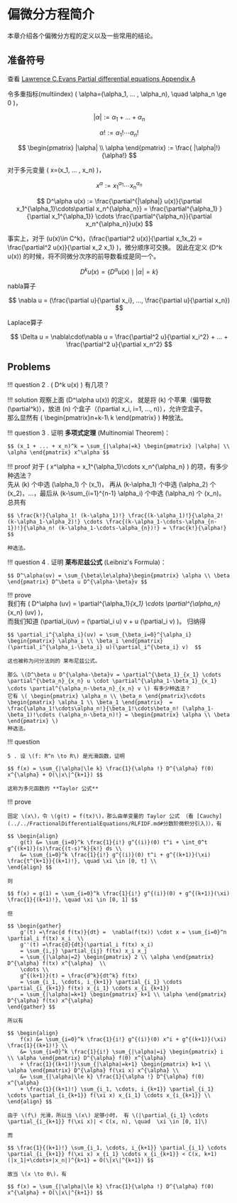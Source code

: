 # 偏微分方程简介

本章介绍各个偏微分方程的定义以及一些常用的结论。

## 准备符号

查看 [Lawrence C.Evans Partial differential equations Appendix A](../index.md#lawrence-cevans-partial-differential-equations)

令多重指标(multiindex) \( \alpha=(\alpha_1, ... , \alpha_n), \quad \alpha_n \ge 0 \)，

$$ |\alpha| := \alpha_1 + ... + \alpha_n $$

$$ \alpha ! := \alpha_1!\cdots\alpha_n! $$

$$ \begin{pmatrix} |\alpha| \\ \alpha \end{pmatrix} := \frac{ |\alpha|!}{\alpha!} $$

对于多元变量 \( x=(x_1, ... , x_n) \)，

$$ x^\alpha := x_1^{\alpha_1}\cdots x_n^{\alpha_n} $$

$$ D^\alpha u(x) := \frac{\partial^{|\alpha|} u(x)}{\partial x_1^{\alpha_1}\cdots\partial x_n^{\alpha_n}} 
= \frac{\partial^{\alpha_1} }{\partial x_1^{\alpha_1}} \cdots \frac{\partial^{\alpha_n}}{\partial x_n^{\alpha_n}}u(x) $$

事实上，对于 \(u(x)\in C^k\)，\(\frac{\partial^2 u(x)}{\partial x_1x_2} = \frac{\partial^2 u(x)}{\partial x_2 x_1} \)，微分顺序可交换。 
因此在定义 \(D^k u(x)\) 的时候，将不同微分次序的前导数看成是同一个。

$$ D^k u(x) = \{ D^\alpha u(x) \mid |\alpha|=k \} $$

nabla算子

$$ \nabla u = (\frac{\partial u}{\partial x_i}, ..., \frac{\partial u}{\partial x_n}) $$

Laplace算子

$$ \Delta u = \nabla\cdot\nabla u = \frac{\partial^2 u}{\partial x_i^2} + ... + \frac{\partial^2 u}{\partial x_n^2} $$

## Problems

!!! question
    2 . \( D^k u(x) \) 有几项？

!!! solution
    观察上面 \(D^\alpha u(x)\) 的定义， 
    就是将 \(k\) 个苹果（偏导数\(\partial^k\)），放进 \(n\) 个盒子（\(\partial x_i, i=1, ..., n\)），允许空盒子。   
    那么显然有 \( \begin{pmatrix}n+k-1\\ k \end{pmatrix} \) 种放法。 

!!! question
    3 . 证明 **多项式定理** (Multinomial Theorem)：

    $$ (x_1 + ... + x_n)^k = \sum_{|\alpha|=k} \begin{pmatrix} |\alpha| \\ \alpha \end{pmatrix} x^\alpha $$

!!! proof
    对于 \( x^\alpha = x_1^{\alpha_1}\cdots x_n^{\alpha_n} \) 的项，有多少种选法？      
    先从 \(k\) 个中选 \(\alpha_1\) 个 \(x_1\)， 再从 \(k-\alpha_1\) 个中选 \(\alpha_2\) 个 \(x_2\)，...，最后从 \(k-\sum_{i=1}^{n-1} \alpha_i\) 个中选 \(\alpha_n\) 个 \(x_n\)。    
    总共有 
    
    $$ \frac{k!}{\alpha_1! (k-\alpha_1)!} \frac{(k-\alpha_1)!}{\alpha_2! (k-\alpha_1-\alpha_2)!} \cdots \frac{(k-\alpha_1-\cdots-\alpha_{n-1})!}{\alpha_n! (k-\alpha_1-\cdots-\alpha_{n})!} = \frac{k!}{\alpha!} $$ 
    
    种选法。 

!!! question
    4 . 证明 **莱布尼兹公式** (Leibniz's Formula)：

    $$ D^\alpha(uv) = \sum_{\beta\le\alpha}\begin{pmatrix} \alpha \\ \beta \end{pmatrix} D^\beta u D^{\alpha-\beta}v $$

!!! prove  
    我们有 \( D^\alpha (uv) = \partial^{\alpha_1}_{x_1} \cdots \partial^{\alpha_n}_{x_n} (uv) \)，      
    而我们知道 \(\partial_i(uv) = (\partial_i u) v + u (\partial_i v) \)。
    归纳得 

    $$ \partial_i^{\alpha_i}(uv) = \sum_{\beta_i=0}^{\alpha_i} \begin{pmatrix} \alpha_i \\ \beta_i \end{pmatrix} (\partial_i^{\alpha_i-\beta_i} u)(\partial_i^{\beta_i} v)  $$

    这也被称为问分法则的 莱布尼兹公式。

    那么 \(D^\beta u D^{\alpha-\beta}v = \partial^{\beta_1}_{x_1} \cdots \partial^{\beta_n}_{x_n} u \cdot \partial^{\alpha_1-\beta_1}_{x_1} \cdots \partial^{\alpha_n-\beta_n}_{x_n} v \) 有多少种选法？   
    它有 \( \begin{pmatrix} \alpha_n \\ \beta_n \end{pmatrix}\cdots \begin{pmatrix} \alpha_1 \\ \beta_1 \end{pmatrix}  = \frac{\alpha_1!\cdots\alpha_n!}{\beta_1!\cdots\beta_n! (\alpha_1-\beta_1)!\cdots (\alpha_n-\beta_n)!} = \begin{pmatrix} \alpha \\ \beta \end{pmatrix} \)
    种选法。 


!!! question

    5 . 设 \(f: R^n \to R\) 是光滑函数，证明

    $$ f(x) = \sum_{|\alpha|\le k} \frac{1}{\alpha !} D^{\alpha} f(0) x^{\alpha} + O(\|x\|^{k+1}) $$

    这称为多元函数的 **Taylor 公式**

!!! prove

    固定 \(x\)，令 \(g(t) = f(tx)\)，那么由单变量的 Taylor 公式 （看 [Cauchy](../../FractionalDifferentialEquations/RLFIDF.md#分数阶微积分引入)），有

    $$ \begin{align}
        g(t) &= \sum_{i=0}^k \frac{1}{i!} g^{(i)}(0) t^i + \int_0^t g^{(k+1)}(s)\frac{(t-s)^k}{k!} ds \\
        &= \sum_{i=0}^k \frac{1}{i!} g^{(i)}(0) t^i + g^{(k+1)}(\xi) \frac{t^{k+1}}{(k+1)!}, \quad \xi \in [0, t] \\
    \end{align} $$

    则

    $$ f(x) = g(1) = \sum_{i=0}^k \frac{1}{i!} g^{(i)}(0) + g^{(k+1)}(\xi) \frac{1}{(k+1)!}, \quad \xi \in [0, 1] $$

    但
    
    $$ \begin{gather}
        g'(t) =\frac{d f(tx)}{dt} =  \nabla(f(tx)) \cdot x = \sum_{i=0}^n \partial_i f(tx) x_i  \\
        g''(t) =\frac{d}{dt}(\partial_i f(tx) x_i) 
        = \sum_{i,j} \partial_{ij} f(tx) x_i x_j 
        = \sum_{|\alpha|=2} \begin{pmatrix} 2 \\ \alpha \end{pmatrix} D^{\alpha} f(tx) x^{\alpha}  \\
        \cdots \\
        g^{(k+1)}(t) = \frac{d^k}{dt^k} f(tx) 
        = \sum_{i_1, \cdots, i_{k+1}} \partial_{i_1} \cdots \partial_{i_{k+1}} f(tx) x_{i_1} \cdots x_{i_{k+1}} 
        = \sum_{|\alpha|=k+1} \begin{pmatrix} k+1 \\ \alpha \end{pmatrix} D^{\alpha} f(tx) x^{\alpha}
    \end{gather} $$

    所以有

    $$ \begin{align} 
        f(x) &= \sum_{i=0}^k \frac{1}{i!} g^{(i)}(0) x^i + g^{(k+1)}(\xi) \frac{1}{(k+1)!} \\
        &= \sum_{i=0}^k \frac{1}{i!} \sum_{|\alpha|=i} \begin{pmatrix} i \\ \alpha \end{pmatrix} D^{\alpha} f(0) x^{\alpha} 
        + \frac{1}{(k+1)!}\sum_{|\alpha|=k+1} \begin{pmatrix} k+1 \\ \alpha \end{pmatrix} D^{\alpha} f(\xi x) x^{\alpha} \\
        &= \sum_{|\alpha|\le k} \frac{1}{\alpha !} D^{\alpha} f(0) x^{\alpha}
        + \frac{1}{(k+1)!} \sum_{i_1, \cdots, i_{k+1}} \partial_{i_1} \cdots \partial_{i_{k+1}} f(\xi x) x_{i_1} \cdots x_{i_{k+1}} \\
    \end{align} $$

    由于 \(f\) 光滑，所以当 \(x\) 足够小时， 有 \(|\partial_{i_1} \cdots \partial_{i_{k+1}} f(\xi x)| < C(x, n), \quad  \xi \in [0, 1]\) 

    而 
    
    $$ \frac{1}{(k+1)!} \sum_{i_1, \cdots, i_{k+1}} \partial_{i_1} \cdots \partial_{i_{k+1}} f(\xi x) x_{i_1} \cdots x_{i_{k+1}} < C(x, k+1)(|x_1|+\cdots+|x_n|)^{k+1} = O(\|x\|^{k+1}) $$

    故当 \(x \to 0\)，有

    $$ f(x) = \sum_{|\alpha|\le k} \frac{1}{\alpha !} D^{\alpha} f(0) x^{\alpha} + O(\|x\|^{k+1}) $$





